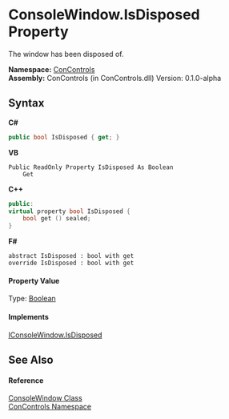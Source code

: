 # ConsoleWindow.IsDisposed Property 
 

The window has been disposed of.

**Namespace:**&nbsp;<a href="a4c6913a-7590-84ec-79ea-d303d13ccc28">ConControls</a><br />**Assembly:**&nbsp;ConControls (in ConControls.dll) Version: 0.1.0-alpha

## Syntax

**C#**<br />
``` C#
public bool IsDisposed { get; }
```

**VB**<br />
``` VB
Public ReadOnly Property IsDisposed As Boolean
	Get
```

**C++**<br />
``` C++
public:
virtual property bool IsDisposed {
	bool get () sealed;
}
```

**F#**<br />
``` F#
abstract IsDisposed : bool with get
override IsDisposed : bool with get
```


#### Property Value
Type: <a href="https://docs.microsoft.com/dotnet/api/system.boolean" target="_blank">Boolean</a>

#### Implements
<a href="0ae9883e-533f-205f-ea88-d2b0f3d7ec35">IConsoleWindow.IsDisposed</a><br />

## See Also


#### Reference
<a href="b4bd6488-a19e-e25f-52b4-8df0ae66ee5c">ConsoleWindow Class</a><br /><a href="a4c6913a-7590-84ec-79ea-d303d13ccc28">ConControls Namespace</a><br />